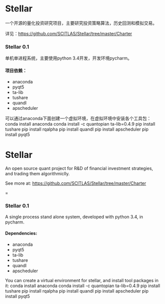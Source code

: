 Stellar
=========

一个开源的量化投资研究项目，主要研究投资策略算法，历史回测和模拟交易。

详见：https://github.com/SCITLAS/Stellar/tree/master/Charter



### Stellar 0.1

单机单进程系统，主要使用python 3.4开发，开发环境pycharm。

#### 项目依赖：
- anaconda
- pyqt5
- ta-lib
- tushare
- quandl
- apscheduler

可以通过anaconda下面创建一个虚拟环境，在虚拟环境中安装各个工具包：
conda install anaconda
conda install -c quantopian ta-lib=0.4.9
pip install tushare
pip install rqalpha
pip install quandl
pip install apscheduler
pip install pyqt5


Stellar
=========
An open source quant project for R&D of financial investment strategies, and trading them algorithmiclly.

See more at: https://github.com/SCITLAS/Stellar/tree/master/Charter

=
### Stellar 0.1

A single process stand alone system, developed with python 3.4, in pycharm.

#### Dependencies:
- anaconda
- pyqt5
- ta-lib
- tushare
- quandl
- apscheduler

You can create a virtual environment for stellar, and install tool packages in it:
conda install anaconda
conda install -c quantopian ta-lib=0.4.9
pip install tushare
pip install rqalpha
pip install quandl
pip install apscheduler
pip install pyqt5


